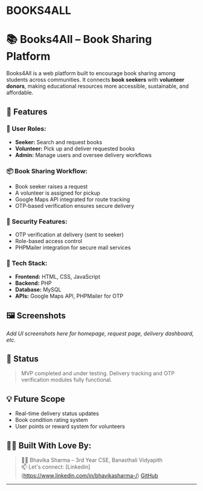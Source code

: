 # BOOKS4ALL
# 📚 Books4All – Book Sharing Platform

Books4All is a web platform built to encourage book sharing among students across communities. It connects **book seekers** with **volunteer donors**, making educational resources more accessible, sustainable, and affordable.

## 🚀 Features

### 👤 User Roles:
- **Seeker:** Search and request books
- **Volunteer:** Pick up and deliver requested books
- **Admin:** Manage users and oversee delivery workflows

### 📦 Book Sharing Workflow:
- Book seeker raises a request
- A volunteer is assigned for pickup
- Google Maps API integrated for route tracking
- OTP-based verification ensures secure delivery

### 🔐 Security Features:
- OTP verification at delivery (sent to seeker)
- Role-based access control
- PHPMailer integration for secure mail services

### 🧭 Tech Stack:
- **Frontend:** HTML, CSS, JavaScript
- **Backend:** PHP
- **Database:** MySQL
- **APIs:** Google Maps API, PHPMailer for OTP

## 🖼️ Screenshots
_Add UI screenshots here for homepage, request page, delivery dashboard, etc._

## 📌 Status
> MVP completed and under testing. Delivery tracking and OTP verification modules fully functional.

## 💡 Future Scope
- Real-time delivery status updates
- Book condition rating system
- User points or reward system for volunteers

## 🙋‍♀️ Built With Love By:
> 👩‍💻 Bhavika Sharma – 3rd Year CSE, Banasthali Vidyapith  
> 📫 Let's connect: [Linkedin] (https://www.linkedin.com/in/bhavikasharma-/) [GitHub](https://github.com/bhavikasharma29)

---


